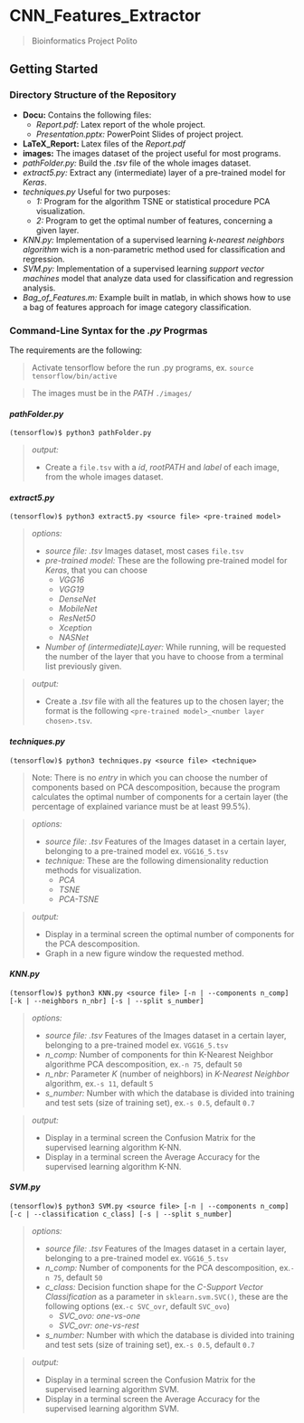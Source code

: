 # CNN_Features_Extractor
>   Bioinformatics Project Polito

## Getting Started

### Directory Structure of the Repository

-   **Docu:** Contains the following files:
    -   *Report.pdf:* Latex report of the whole project.
    -   *Presentation.pptx:* PowerPoint Slides of project project.
-   **LaTeX_Report:** Latex files of the *Report.pdf*
-   **images:** The images dataset of the project useful for most programs.
-   *pathFolder.py:* Build the *.tsv* file of the whole images dataset.
-   *extract5.py:* Extract any (intermediate) layer of a pre-trained model for *Keras*.
-   *techniques.py* Useful for two purposes:
    -   *1:* Program for the algorithm TSNE or statistical procedure PCA visualization.
    -   *2:* Program to get the optimal number of features, concerning a given layer.
-   *KNN.py:* Implementation of a supervised learning *k-nearest neighbors algorithm* wich is a non-parametric method used for classification and regression.
-   *SVM.py:* Implementation of a supervised learning *support vector machines* model that analyze data used for classification and regression analysis.
-   *Bag_of_Features.m:* Example built in matlab, in which shows how to use a bag of features approach for image category classification.

### Command-Line Syntax for the _.py_ Progrmas

The requirements are the following:
>   Activate tensorflow before the run .py programs, ex. `source tensorflow/bin/active`

>   The images must be in the _PATH_ `./images/`

#### _pathFolder.py_

```
(tensorflow)$ python3 pathFolder.py
```   
>*output:* 
>-   Create a `file.tsv` with a _id_, _rootPATH_ and _label_ of each image, from the whole images dataset.

#### _extract5.py_

```
(tensorflow)$ python3 extract5.py <source file> <pre-trained model>
```

>*options:*
>-   *source file:*  _.tsv_ Images dataset, most cases `file.tsv`
>-   *pre-trained model:* These are the following pre-trained model for *Keras*, that you can choose
>     -   *VGG16*
>     -   *VGG19*
>     -   *DenseNet*
>     -   *MobileNet*
>     -   *ResNet50*
>     -   *Xception*
>     -   *NASNet*
>-   *Number of (intermediate)Layer:* While running, will be requested the number of the layer that you have to choose from a terminal list previously given.
    
>*output:*
>-   Create a _.tsv_ file with all the features up to the chosen layer; the format is the following `<pre-trained model>_<number layer chosen>.tsv`.

#### _techniques.py_

```
(tensorflow)$ python3 techniques.py <source file> <technique>
```

>Note: There is no _entry_ in which you can choose the number of components based on PCA descomposition, because the program calculates the optimal number of components for a certain layer (the percentage of explained variance must be at least 99.5%).

>*options:*
>-   *source file:*  _.tsv_ Features of the Images dataset in a certain layer, belonging to a pre-trained model ex. `VGG16_5.tsv`
>-   *technique:* These are the following dimensionality reduction methods for visualization.
>     -   *PCA*
>     -   *TSNE*
>     -   *PCA-TSNE*

>*output:* 
>-   Display in a terminal screen the optimal number of components for the PCA descomposition.
>-   Graph in a new figure window the requested method.

#### _KNN.py_

```
(tensorflow)$ python3 KNN.py <source file> [-n | --components n_comp] [-k | --neighbors n_nbr] [-s | --split s_number]
```

>*options:*
>-   *source file:*  _.tsv_ Features of the Images dataset in a certain layer, belonging to a pre-trained model ex. `VGG16_5.tsv`
>-   *n_comp:*  Number of components for thin K-Nearest Neighbor algorithme PCA descomposition, ex.`-n 75`, default `50`
>-   *n_nbr:*  Parameter _K_ (number of neighbors) in _K-Nearest Neighbor_ algorithm, ex.`-s 11`, default `5`
>-   *s_number:*  Number with which the database is divided into training and test sets (size of training set), ex.`-s 0.5`, default `0.7`

>*output:* 
>-   Display in a terminal screen the Confusion Matrix for the supervised learning algorithm K-NN.
>-   Display in a terminal screen the Average Accuracy for the supervised learning algorithm K-NN.

#### _SVM.py_


```
(tensorflow)$ python3 SVM.py <source file> [-n | --components n_comp] [-c | --classification c_class] [-s | --split s_number]
```

>*options:*
>-   *source file:*  _.tsv_ Features of the Images dataset in a certain layer, belonging to a pre-trained model ex. `VGG16_5.tsv`
>-   *n_comp:*  Number of components for the PCA descomposition, ex.`-n 75`, default `50`
>-   *c_class:*  Decision function shape for the _C-Support Vector Classification_ as a parameter in `sklearn.svm.SVC()`, these are the following options (ex.`-c SVC_ovr`, default `SVC_ovo`)
>     -   *SVC_ovo: one-vs-one*
>     -   *SVC_ovr: one-vs-rest*
>-   *s_number:*  Number with which the database is divided into training and test sets (size of training set), ex.`-s 0.5`, default `0.7`

>*output:* 
>-   Display in a terminal screen the Confusion Matrix for the supervised learning algorithm SVM.
>-   Display in a terminal screen the Average Accuracy for the supervised learning algorithm SVM.
